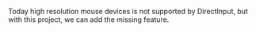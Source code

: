 Today high resolution mouse devices is not supported by DirectInput, but with this project, we can add the missing feature.
